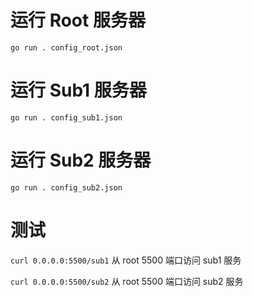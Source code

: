 # 运行 Root 服务器

`go run . config_root.json`

# 运行 Sub1 服务器

`go run . config_sub1.json`

# 运行 Sub2 服务器

`go run . config_sub2.json`

# 测试

`curl 0.0.0.0:5500/sub1` 从 root 5500 端口访问 sub1 服务

`curl 0.0.0.0:5500/sub2` 从 root 5500 端口访问 sub2 服务
